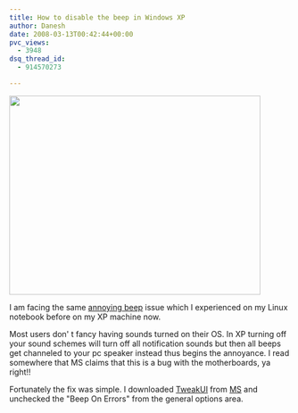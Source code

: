 ```yaml
---
title: How to disable the beep in Windows XP
author: Danesh
date: 2008-03-13T00:42:44+00:00
pvc_views:
  - 3948
dsq_thread_id:
  - 914570273

---
```

<img loading="lazy" src="http://farm3.static.flickr.com/2262/2328065253_3ee512fbee_o.jpg" height="357" width="450" />

I am facing the same [annoying beep][1] issue which I experienced on my Linux notebook before on my XP machine now.

Most users don' t fancy having sounds turned on their OS. In XP turning off your sound schemes will turn off all notification sounds but then all beeps get channeled to your pc speaker instead thus begins the annoyance. I read somewhere that MS claims that this is a bug with the motherboards, ya right!!

Fortunately the fix was simple. I downloaded [TweakUI][2] from [MS][3] and unchecked the "Beep On Errors" from the general options area.

 [1]: /posts/how-to-disable-the-beep-in-linux/
 [2]: http://download.microsoft.com/download/f/c/a/fca6767b-9ed9-45a6-b352-839afb2a2679/TweakUiPowertoySetup.exe
 [3]: http://www.microsoft.com/windowsxp/downloads/powertoys/xppowertoys.mspx